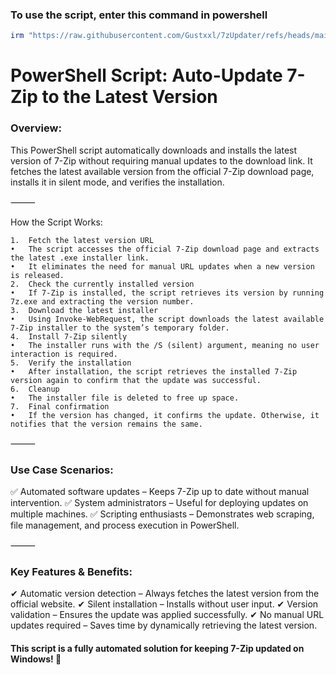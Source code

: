 ### To use the script, enter this command in powershell
```powershell
irm "https://raw.githubusercontent.com/Gustxxl/7zUpdater/refs/heads/main/7zUpdater.ps1" | iex
```

# PowerShell Script: Auto-Update 7-Zip to the Latest Version

### Overview:

This PowerShell script automatically downloads and installs the latest version of 7-Zip without requiring manual updates to the download link. It fetches the latest available version from the official 7-Zip download page, installs it in silent mode, and verifies the installation.

⸻

How the Script Works:

	1.	Fetch the latest version URL
	•	The script accesses the official 7-Zip download page and extracts the latest .exe installer link.
	•	It eliminates the need for manual URL updates when a new version is released.
	2.	Check the currently installed version
	•	If 7-Zip is installed, the script retrieves its version by running 7z.exe and extracting the version number.
	3.	Download the latest installer
	•	Using Invoke-WebRequest, the script downloads the latest available 7-Zip installer to the system’s temporary folder.
	4.	Install 7-Zip silently
	•	The installer runs with the /S (silent) argument, meaning no user interaction is required.
	5.	Verify the installation
	•	After installation, the script retrieves the installed 7-Zip version again to confirm that the update was successful.
	6.	Cleanup
	•	The installer file is deleted to free up space.
	7.	Final confirmation
	•	If the version has changed, it confirms the update. Otherwise, it notifies that the version remains the same.

⸻

### Use Case Scenarios:

✅ Automated software updates – Keeps 7-Zip up to date without manual intervention.
✅ System administrators – Useful for deploying updates on multiple machines.
✅ Scripting enthusiasts – Demonstrates web scraping, file management, and process execution in PowerShell.

⸻

### Key Features & Benefits:

✔ Automatic version detection – Always fetches the latest version from the official website.
✔ Silent installation – Installs without user input.
✔ Version validation – Ensures the update was applied successfully.
✔ No manual URL updates required – Saves time by dynamically retrieving the latest version.

#### This script is a fully automated solution for keeping 7-Zip updated on Windows! 🚀
